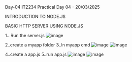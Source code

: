 Day-04 IT2234 Practical Day 04 - 20/03/2025

INTRODUCTION TO NODE.JS

BASIC HTTP SERVER USING NODE.JS

1.. Run the server.js
![image](https://github.com/user-attachments/assets/dd22bd4f-427d-47f4-a2d5-194830ffc929)

2..create a myapp folder
3..In myapp cmd 
![image](https://github.com/user-attachments/assets/c8438949-5e68-4e80-a6f7-f40240c42aeb)
![image](https://github.com/user-attachments/assets/d12dd9b7-8a1f-4df6-a0fb-181dd054bfdd)

4..create a app.js
5..run app.js
![image](https://github.com/user-attachments/assets/10893ecd-dc98-45ec-a46f-67111eb1d23c)
![image](https://github.com/user-attachments/assets/82612459-5058-4ad0-b541-81bc526ac349)
